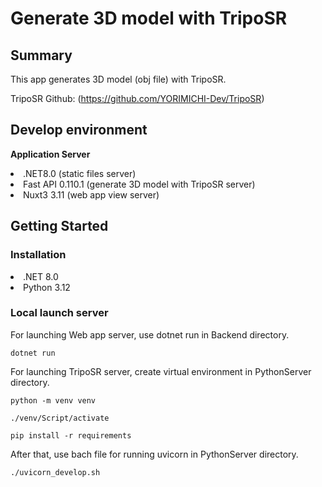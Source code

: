# Generate 3D model with TripoSR
## Summary
This app generates 3D model (obj file) with TripoSR.

TripoSR Github:
(https://github.com/YORIMICHI-Dev/TripoSR)

## Develop environment
<b>Application Server</b>
<ui>
    <li>.NET8.0 (static files server)</li>
    <li>Fast API 0.110.1 (generate 3D model with TripoSR server)</li>
    <li>Nuxt3 3.11 (web app view server)</li>
</ui>

## Getting Started
### Installation
<ui>
    <li>.NET 8.0</li>
    <li>Python 3.12</li>
</ui>

### Local launch server
For launching Web app server, use dotnet run in Backend directory.

<code>dotnet run</code>

For launching TripoSR server, create virtual environment in PythonServer directory.

<code>python -m venv venv</code>

<code>./venv/Script/activate</code>

<code>pip install -r requirements</code>

After that, use bach file for running uvicorn in PythonServer directory.

<code>./uvicorn_develop.sh</code>